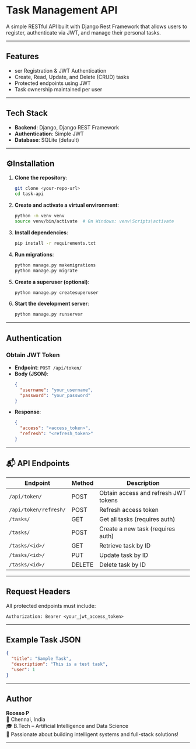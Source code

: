 # Task Management API

A simple RESTful API built with Django Rest Framework that allows users to register, authenticate via JWT, and manage their personal tasks.

---

## Features

- ser Registration & JWT Authentication
- Create, Read, Update, and Delete (CRUD) tasks
- Protected endpoints using JWT
- Task ownership maintained per user

---

## Tech Stack

- **Backend**: Django, Django REST Framework
- **Authentication**: Simple JWT
- **Database**: SQLite (default)

---

## ⚙Installation

1. **Clone the repository**:
   ```bash
   git clone <your-repo-url>
   cd task-api
   ```

2. **Create and activate a virtual environment**:
   ```bash
   python -m venv venv
   source venv/bin/activate  # On Windows: venv\Scripts\activate
   ```

3. **Install dependencies**:
   ```bash
   pip install -r requirements.txt
   ```

4. **Run migrations**:
   ```bash
   python manage.py makemigrations
   python manage.py migrate
   ```

5. **Create a superuser (optional)**:
   ```bash
   python manage.py createsuperuser
   ```

6. **Start the development server**:
   ```bash
   python manage.py runserver
   ```

---

## Authentication

### Obtain JWT Token

- **Endpoint**: `POST /api/token/`
- **Body (JSON)**:
  ```json
  {
    "username": "your_username",
    "password": "your_password"
  }
  ```
- **Response**:
  ```json
  {
    "access": "<access_token>",
    "refresh": "<refresh_token>"
  }
  ```

---

## 📬 API Endpoints

| Endpoint              | Method | Description                                 |
|-----------------------|--------|---------------------------------------------|
| `/api/token/`         | POST   | Obtain access and refresh JWT tokens        |
| `/api/token/refresh/` | POST   | Refresh access token                        |
| `/tasks/`             | GET    | Get all tasks (requires auth)               |
| `/tasks/`             | POST   | Create a new task (requires auth)           |
| `/tasks/<id>/`        | GET    | Retrieve task by ID                         |
| `/tasks/<id>/`        | PUT    | Update task by ID                           |
| `/tasks/<id>/`        | DELETE | Delete task by ID                           |

---

##  Request Headers

All protected endpoints must include:

```http
Authorization: Bearer <your_jwt_access_token>
```

---

## Example Task JSON

```json
{
  "title": "Sample Task",
  "description": "This is a test task",
  "user": 1
}
```

---

## Author

**Roosso P**  
📍 Chennai, India  
🎓 B.Tech – Artificial Intelligence and Data Science  
💼 Passionate about building intelligent systems and full-stack solutions!

---

